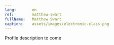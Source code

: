 ```yaml
---
lang:       en
ref:        matthew-swart
fullName:   Matthew Swart
caption:    assets/images/electronic-class.png
---
```


Profile description to come
